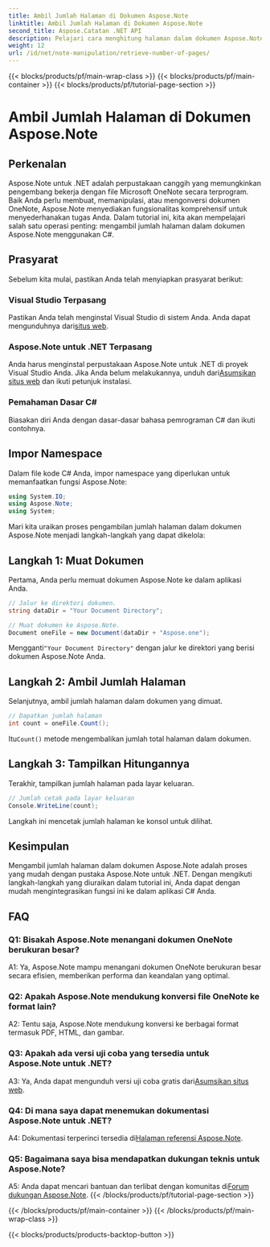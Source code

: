 ```yaml
---
title: Ambil Jumlah Halaman di Dokumen Aspose.Note
linktitle: Ambil Jumlah Halaman di Dokumen Aspose.Note
second_title: Aspose.Catatan .NET API
description: Pelajari cara menghitung halaman dalam dokumen Aspose.Note Anda menggunakan C#. Ikuti panduan langkah demi langkah kami untuk integrasi yang mudah.
weight: 12
url: /id/net/note-manipulation/retrieve-number-of-pages/
---
```


{{< blocks/products/pf/main-wrap-class >}}
{{< blocks/products/pf/main-container >}}
{{< blocks/products/pf/tutorial-page-section >}}

# Ambil Jumlah Halaman di Dokumen Aspose.Note

## Perkenalan

Aspose.Note untuk .NET adalah perpustakaan canggih yang memungkinkan pengembang bekerja dengan file Microsoft OneNote secara terprogram. Baik Anda perlu membuat, memanipulasi, atau mengonversi dokumen OneNote, Aspose.Note menyediakan fungsionalitas komprehensif untuk menyederhanakan tugas Anda. Dalam tutorial ini, kita akan mempelajari salah satu operasi penting: mengambil jumlah halaman dalam dokumen Aspose.Note menggunakan C#.

## Prasyarat

Sebelum kita mulai, pastikan Anda telah menyiapkan prasyarat berikut:

### Visual Studio Terpasang

Pastikan Anda telah menginstal Visual Studio di sistem Anda. Anda dapat mengunduhnya dari[situs web](https://visualstudio.microsoft.com/).

### Aspose.Note untuk .NET Terpasang

 Anda harus menginstal perpustakaan Aspose.Note untuk .NET di proyek Visual Studio Anda. Jika Anda belum melakukannya, unduh dari[Asumsikan situs web](https://releases.aspose.com/note/net/) dan ikuti petunjuk instalasi.

### Pemahaman Dasar C#

Biasakan diri Anda dengan dasar-dasar bahasa pemrograman C# dan ikuti contohnya.

## Impor Namespace

Dalam file kode C# Anda, impor namespace yang diperlukan untuk memanfaatkan fungsi Aspose.Note:

```csharp
using System.IO;
using Aspose.Note;
using System;
```

Mari kita uraikan proses pengambilan jumlah halaman dalam dokumen Aspose.Note menjadi langkah-langkah yang dapat dikelola:

## Langkah 1: Muat Dokumen

Pertama, Anda perlu memuat dokumen Aspose.Note ke dalam aplikasi Anda.

```csharp
// Jalur ke direktori dokumen.
string dataDir = "Your Document Directory";

// Muat dokumen ke Aspose.Note.
Document oneFile = new Document(dataDir + "Aspose.one");
```

 Mengganti`"Your Document Directory"` dengan jalur ke direktori yang berisi dokumen Aspose.Note Anda.

## Langkah 2: Ambil Jumlah Halaman

Selanjutnya, ambil jumlah halaman dalam dokumen yang dimuat.

```csharp
// Dapatkan jumlah halaman
int count = oneFile.Count();
```

 Itu`Count()` metode mengembalikan jumlah total halaman dalam dokumen.

## Langkah 3: Tampilkan Hitungannya

Terakhir, tampilkan jumlah halaman pada layar keluaran.

```csharp
// Jumlah cetak pada layar keluaran
Console.WriteLine(count);
```

Langkah ini mencetak jumlah halaman ke konsol untuk dilihat.

## Kesimpulan

Mengambil jumlah halaman dalam dokumen Aspose.Note adalah proses yang mudah dengan pustaka Aspose.Note untuk .NET. Dengan mengikuti langkah-langkah yang diuraikan dalam tutorial ini, Anda dapat dengan mudah mengintegrasikan fungsi ini ke dalam aplikasi C# Anda.

## FAQ

### Q1: Bisakah Aspose.Note menangani dokumen OneNote berukuran besar?

A1: Ya, Aspose.Note mampu menangani dokumen OneNote berukuran besar secara efisien, memberikan performa dan keandalan yang optimal.

### Q2: Apakah Aspose.Note mendukung konversi file OneNote ke format lain?

A2: Tentu saja, Aspose.Note mendukung konversi ke berbagai format termasuk PDF, HTML, dan gambar.

### Q3: Apakah ada versi uji coba yang tersedia untuk Aspose.Note untuk .NET?

 A3: Ya, Anda dapat mengunduh versi uji coba gratis dari[Asumsikan situs web](https://releases.aspose.com/).

### Q4: Di mana saya dapat menemukan dokumentasi Aspose.Note untuk .NET?

 A4: Dokumentasi terperinci tersedia di[Halaman referensi Aspose.Note](https://reference.aspose.com/note/net/).

### Q5: Bagaimana saya bisa mendapatkan dukungan teknis untuk Aspose.Note?

 A5: Anda dapat mencari bantuan dan terlibat dengan komunitas di[Forum dukungan Aspose.Note](https://forum.aspose.com/c/note/28).
{{< /blocks/products/pf/tutorial-page-section >}}

{{< /blocks/products/pf/main-container >}}
{{< /blocks/products/pf/main-wrap-class >}}

{{< blocks/products/products-backtop-button >}}
